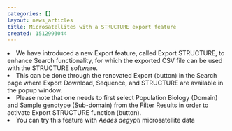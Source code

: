 ```yaml
---
categories: []
layout: news_articles
title: Microsatellites with a STRUCTURE export feature
created: 1512993044
---
```

<li>We have introduced a new Export feature, called Export STRUCTURE, to enhance Search functionality, for which the exported CSV file can be used with the STRUCTURE software.</li>

<li>This can be done through the renovated Export (button) in the Search page where Export Download, Sequence, and STRUCTURE are available in the popup window.</li>

<li>Please note that one needs to first select Population Biology (Domain) and Sample genotype (Sub-domain) from the Filter Results in order to activate Export STRUCTURE function (button). </li>

<li>You can try this feature with <em>Aedes aegypti</em> microsatellite data</li>

